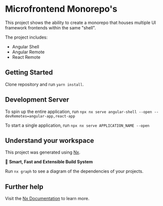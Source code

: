 

# Microfrontend Monorepo's

This project shows the ability to create a monorepo that houses multiple UI framework frontends 
within the same "shell".

The project includes:
- Angular Shell
- Angular Remote
- React Remote

## Getting Started

Clone repository and run `yarn install`.

## Development Server

To spin up the entire application, run 
```npx nx serve angular-shell --open --devRemotes=angular-app,react-app```

To start a single application, run ```npx nx serve APPLICATION_NAME --open```

## Understand your workspace

This project was generated using [Nx](https://nx.dev).

🔎 **Smart, Fast and Extensible Build System**

Run `nx graph` to see a diagram of the dependencies of your projects.

## Further help

Visit the [Nx Documentation](https://nx.dev) to learn more.
